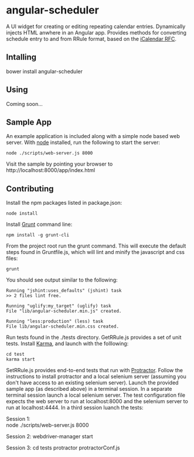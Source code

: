 angular-scheduler
=================

A UI widget for creating or editing repeating calendar entries. Dynamically injects HTML anwhere in an Angular app. Provides methods for converting schedule entry to and from RRule format, based on the [iCalendar RFC](http://www.ietf.org/rfc/rfc2445.txt).

Intalling
---------

bower install angular-scheduler


Using
-----

Coming soon...


Sample App
----------

An example application is included along with a simple node based web server. With [node](http://nodejs.org) installed, run the following to start the server:

    node ./scripts/web-server.js 8000

Visit the sample by pointing your browser to http://localhost:8000/app/index.html


Contributing
------------
Install the npm packages listed in package.json:
    
    node install

Install [Grunt](http://www.gruntjs.com) command line:
    
    npm install -g grunt-cli

From the project root run the grunt command. This will execute the default steps found in Gruntfile.js, which will lint and minify the javascript and css files:

    grunt

You should see output similar to the following:

    Running "jshint:uses_defaults" (jshint) task
    >> 2 files lint free.

    Running "uglify:my_target" (uglify) task
    File "lib/angular-scheduler.min.js" created.

    Running "less:production" (less) task
    File lib/angular-scheduler.min.css created.

Run tests found in the ./tests directory. GetRRule.js provides a set of unit tests. Install [Karma](http://karma-runner.github.io/0.12/index.html), and launch with the folllowing:

    cd test
    karma start

SetRRule.js provides end-to-end tests that run with [Protractor](https://github.com/angular/protractor). Follow the instructions to install protractor and a local selenium server (assuming you don't have access to an existing selenium server). Launch the provided sample app (as described above) in a terminal session. In a separate terminal session launch a local selenium server. The test configuration file expects the web server to run at localhost:8000 and the selenium server to run at localhost:4444. In a third session luanch the tests:
 
Session 1:   
    node ./scripts/web-server.js 8000

Session 2:
    webdriver-manager start

Session 3:
    cd tests
    protractor protractorConf.js


